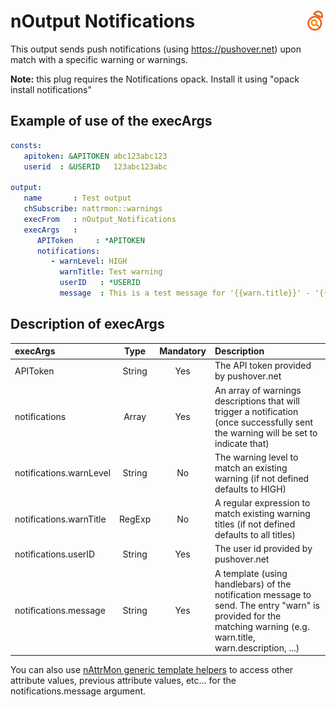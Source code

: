 # nOutput Notifications <a href="/"><img align="right" src="images/logo.png"></a>

This output sends push notifications (using https://pushover.net) upon match with a specific warning or warnings. 

**Note:** this plug requires the Notifications opack. Install it using "opack install notifications"

## Example of use of the execArgs

````yaml
consts:
   apitoken: &APITOKEN abc123abc123
   userid  : &USERID   123abc123abc

output:
   name       : Test output
   chSubscribe: nattrmon::warnings
   execFrom   : nOutput_Notifications
   execArgs   :
      APIToken     : *APITOKEN
      notifications:
         - warnLevel: HIGH
           warnTitle: Test warning
           userID   : *USERID
           message  : This is a test message for '{{warn.title}}' - '{{warn.description}}'
````

## Description of execArgs

| execArgs | Type | Mandatory | Description |
|:---------|:----:|:---------:|:------------|
| APIToken | String | Yes | The API token provided by pushover.net |
| notifications | Array | Yes | An array of warnings descriptions that will trigger a notification (once successfully sent the warning will be set to indicate that) |
| notifications.warnLevel | String | No | The warning level to match an existing warning (if not defined defaults to HIGH) |
| notifications.warnTitle | RegExp | No | A regular expression to match existing warning titles (if not defined defaults to all titles) |
| notifications.userID | String | Yes | The user id provided by pushover.net |
| notifications.message | String | Yes | A template (using handlebars) of the notification message to send. The entry "warn" is provided for the matching warning (e.g. warn.title, warn.description, ...) |

You can also use [nAttrMon generic template helpers](nAttrMon-template-helpers) to access other attribute values, previous attribute values, etc... for the notifications.message argument.